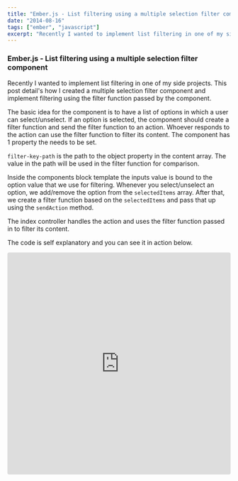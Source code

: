 ```yaml
---
title: "Ember.js - List filtering using a multiple selection filter component"
date: "2014-08-16"
tags: ["ember", "javascript"]
excerpt: "Recently I wanted to implement list filtering in one of my side projects. This post detail's how I created a multiple selection filter component..."
---
```


### Ember.js - List filtering using a multiple selection filter component

Recently I wanted to implement list filtering in one of my side projects. This post detail's how I created a multiple selection filter component and implement filtering using the filter function passed by the component.

The basic idea for the component is to have a list of options in which a user can select/unselect. If an option is selected, the component should create a filter function and send the filter function to an action. Whoever responds to the action can use the filter function to filter its content.
The component has 1 property the needs to be set.

`filter-key-path` is the path to the object property in the content array. The value in the path will be used in the filter function for comparison.

Inside the components block template the inputs value is bound to the option value that we use for filtering.
Whenever you select/unselect an option, we add/remove the option from the `selectedItems` array.
After that, we create a filter function based on the `selectedItems` and pass that up using the `sendAction` method.

The index controller handles the action and uses the filter function passed in to filter its content.

The code is self explanatory and you can see it in action below.

<iframe src="https://codesandbox.io/embed/emberjs-list-filter-zm6uj?fontsize=14&hidenavigation=1&theme=dark"
style="width:100%; height:500px; border:0; border-radius: 4px; overflow:hidden;"
title="emberjs-list-filter"
allow="accelerometer; ambient-light-sensor; camera; encrypted-media; geolocation; gyroscope; hid; microphone; midi; payment; usb; vr; xr-spatial-tracking"
sandbox="allow-forms allow-modals allow-popups allow-presentation allow-same-origin allow-scripts"/>